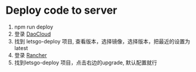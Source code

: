 # Deploy code to server
1. npm run deploy
2. 登录 [DaoCloud](https://dashboard.daocloud.io/packages/139dfa86-320a-4c5a-89e4-8005efc80b6c)
3. 找到 letsgo-deploy 项目, 查看版本，选择镜像，选择版本，把最近的设置为latest
4. 登录 [Rancher](http://rancher.cloudwarehub.com:8080/env/1a5/apps/stacks/1st39)
5. 找到letsgo-deploy 项目，点击右边的upgrade, 默认配置就行
